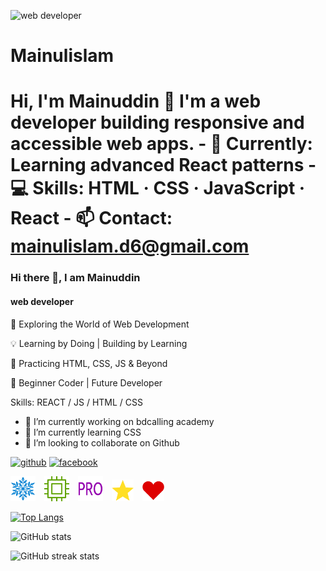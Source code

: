 ![web developer](https://scontent.fdac24-1.fna.fbcdn.net/v/t39.30808-6/548162848_774328915329744_3253272962431764389_n.png?_nc_cat=110&ccb=1-7&_nc_sid=cc71e4&_nc_eui2=AeFHb12FGJB-Wde2SuRkr159uJzFBGTG8ii4nMUEZMbyKF8EQfh4dQ5to_8Z6SNpVOunJl9iT0qKpkKl3Z4JtIQN&_nc_ohc=4dBLT9-fvJsQ7kNvwEFDbVf&_nc_oc=AdndHKgA-BeREOfmeiHQmBxwf-Waw4ZaoXEQUS80SOkinwLEtACWZhCJfgne__dmEr0&_nc_zt=23&_nc_ht=scontent.fdac24-1.fna&_nc_gid=wETTQQaEjLYr4qLugJrHNQ&oh=00_AfaMD_XULUSf0QeX0XxVIeC_hP_jxmE762PxH4l0-QfUAg&oe=68D0ABF3)

# Mainulislam
# Hi, I'm Mainuddin 👋  I'm a web developer building responsive and accessible web apps.  - 🔭 Currently: Learning advanced React patterns - 💻 Skills: HTML · CSS · JavaScript · React - 📫 Contact: mainulislam.d6@gmail.com
### Hi there 👋, I am Mainuddin
#### web developer


🌱 Exploring the World of Web Development

💡 Learning by Doing | Building by Learning

🔧 Practicing HTML, CSS, JS & Beyond

📘 Beginner Coder | Future Developer

Skills: REACT / JS / HTML / CSS

- 🔭 I’m currently working on bdcalling academy 
- 🌱 I’m currently learning CSS 
- 👯 I’m looking to collaborate on Github 


[<img src='https://cdn.jsdelivr.net/npm/simple-icons@3.0.1/icons/github.svg' alt='github' height='40'>](https://github.com/mainulislam12)  [<img src='https://cdn.jsdelivr.net/npm/simple-icons@3.0.1/icons/facebook.svg' alt='facebook' height='40'>](https://www.facebook.com/https://www.facebook.com/mainul.islam.mainuddin.2025)  

<a href='https://archiveprogram.github.com/'><img src='https://raw.githubusercontent.com/acervenky/animated-github-badges/master/assets/acbadge.gif' width='40' height='40'></a> <a href='https://docs.github.com/en/developers'><img src='https://raw.githubusercontent.com/acervenky/animated-github-badges/master/assets/devbadge.gif' width='40' height='40'></a> <a href='https://github.com/pricing'><img src='https://raw.githubusercontent.com/acervenky/animated-github-badges/master/assets/pro.gif' width='40' height='40'></a> <a href='https://stars.github.com/'><img src='https://raw.githubusercontent.com/acervenky/animated-github-badges/master/assets/starbadge.gif' width='35' height='35'></a> <a href='https://docs.github.com/en/github/supporting-the-open-source-community-with-github-sponsors'><img src='https://raw.githubusercontent.com/acervenky/animated-github-badges/master/assets/sponsorbadge.gif' width='35' height='35'></a> 

[![Top Langs](https://github-readme-stats.vercel.app/api/top-langs/?username=mainulislam12)](https://github.com/anuraghazra/github-readme-stats)

![GitHub stats](https://github-readme-stats.vercel.app/api?username=mainulislam12&show_icons=true&count_private=true)  

![GitHub streak stats](https://streak-stats.demolab.com/?user=mainulislam12)  

